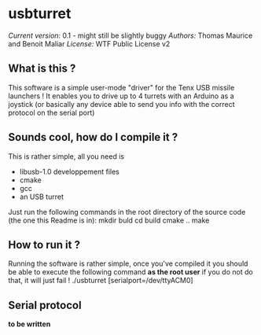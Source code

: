 # usbturret

*Current version:* 0.1 - might still be slightly buggy
*Authors:* Thomas Maurice and Benoit Maliar
*License:* WTF Public License v2

## What is this ?
This software is a simple user-mode "driver" for the Tenx
USB missile launchers ! It enables you to drive up to 4 turrets
with an Arduino as a joystick (or basically any device able to
send you info with the correct protocol on the serial port)

## Sounds cool, how do I compile it ?
This is rather simple, all you need is
 * libusb-1.0 developpement files
 * cmake
 * gcc
 * an USB turret

Just run the following commands in the root directory
of the source code (the one this Readme is in):
    mkdir buld
		cd build
		cmake ..
		make

## How to run it ?
Running the software is rather simple, once you've compiled it
you should be able to execute the following command **as the root user**
if you do not do that, it will just fail !
    ./usbturret [serialport=/dev/ttyACM0]

## Serial protocol
**to be written**
